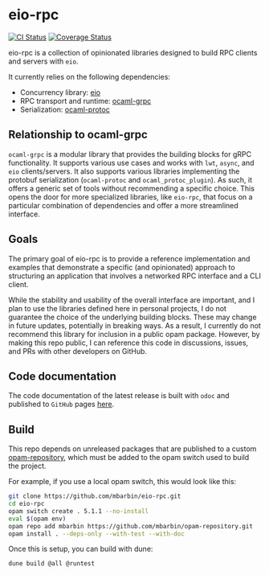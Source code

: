 # eio-rpc

[![CI Status](https://github.com/mbarbin/eio-rpc/workflows/ci/badge.svg)](https://github.com/mbarbin/eio-rpc/actions/workflows/ci.yml)
[![Coverage Status](https://coveralls.io/repos/github/mbarbin/eio-rpc/badge.svg?branch=main)](https://coveralls.io/github/mbarbin/eio-rpc?branch=main)

eio-rpc is a collection of opinionated libraries designed to build RPC clients
and servers with `eio`.

It currently relies on the following dependencies:

- Concurrency library: [eio](https://github.com/ocaml-multicore/eio)
- RPC transport and runtime: [ocaml-grpc](https://github.com/dialohq/ocaml-grpc)
- Serialization: [ocaml-protoc](https://github.com/mransan/ocaml-protoc)

## Relationship to ocaml-grpc

`ocaml-grpc` is a modular library that provides the building blocks for gRPC
functionality. It supports various use cases and works with `lwt`, `async`, and
`eio` clients/servers. It also supports various libraries implementing the
protobuf serialization (`ocaml-protoc` and `ocaml_protoc_plugin`). As such, it
offers a generic set of tools without recommending a specific choice. This opens
the door for more specialized libraries, like `eio-rpc`, that focus on a
particular combination of dependencies and offer a more streamlined interface.

## Goals

The primary goal of eio-rpc is to provide a reference implementation and
examples that demonstrate a specific (and opinionated) approach to structuring
an application that involves a networked RPC interface and a CLI client.

While the stability and usability of the overall interface are important, and I
plan to use the libraries defined here in personal projects, I do not guarantee
the choice of the underlying building blocks. These may change in future
updates, potentially in breaking ways. As a result, I currently do not recommend
this library for inclusion in a public opam package. However, by making this
repo public, I can reference this code in discussions, issues, and PRs with
other developers on GitHub.

## Code documentation

The code documentation of the latest release is built with `odoc` and published
to `GitHub` pages [here](https://mbarbin.github.io/eio-rpc).

## Build

This repo depends on unreleased packages that are published to a custom
[opam-repository](https://github.com/mbarbin/opam-repository.git), which must be
added to the opam switch used to build the project.

For example, if you use a local opam switch, this would look like this:

```sh
git clone https://github.com/mbarbin/eio-rpc.git
cd eio-rpc
opam switch create . 5.1.1 --no-install
eval $(opam env)
opam repo add mbarbin https://github.com/mbarbin/opam-repository.git
opam install . --deps-only --with-test --with-doc
```

Once this is setup, you can build with dune:

```sh
dune build @all @runtest
```
